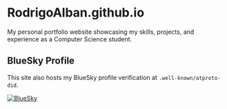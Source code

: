 # RodrigoAlban.github.io

My personal portfolio website showcasing my skills, projects, and experience as a Computer Science student.

## BlueSky Profile

This site also hosts my BlueSky profile verification at `.well-known/atproto-did`.

[![BlueSky](https://img.icons8.com/?size=32&id=3ovMFy5JDSWq&format=png&color=000000)](https://bsky.app/profile/rodrigoalban.github.io)
